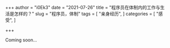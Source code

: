 +++
author = "i0Ek3"
date = "2021-07-26"
title = "程序员在体制内的工作与生活是怎样的？" 
slug = "程序员，体制"
tags = [
    "亲身经历",
]
categories = [
    "感受",
]

+++

Coming soon...
